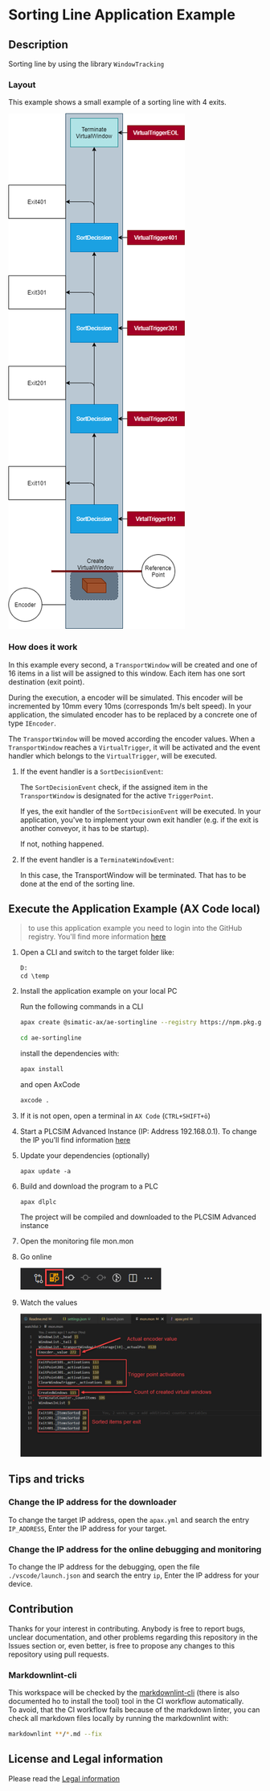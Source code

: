 # Sorting Line Application Example

## Description

Sorting line by using the library `WindowTracking`

### Layout

This example shows a small example of a sorting line with 4 exits.

![Schematic overview of the line setup](./doc/linelayout.png)

### How does it work

In this example every second, a `TransportWindow` will be created and one of 16 items in a list will be assigned to this window. Each item has one sort destination (exit point).

During the execution, a encoder will be simulated. This encoder will be incremented by 10mm every 10ms (corresponds 1m/s belt speed). In your application, the simulated encoder has to be replaced by a concrete one of type `IEncoder`.

The `TransportWindow` will be moved according the encoder values. When a `TransportWindow` reaches a `VirtualTrigger`, it will be activated and the event handler which belongs to the `VirtualTrigger`, will be executed.

1. If the event handler is a `SortDecisionEvent`:

    The `SortDecisionEvent` check, if the assigned item in the `TransportWindow` is designated for the active `TriggerPoint`.

    If yes, the exit handler of the `SortDecisionEvent` will be executed. In your application, you've to implement your own exit handler (e.g. if the exit is another conveyor, it has to be startup).

    If not, nothing happened.

1. If the event handler is a `TerminateWindowEvent`:

    In this case, the TransportWindow will be terminated. That has to be done at the end of the sorting line.

## Execute the Application Example (AX Code local)

> to use this application example you need to login into the GitHub registry. You'll find more information [here](https://github.com/simatic-ax/.github/blob/main/docs/personalaccesstoken.md)

1. Open a CLI and switch to the target folder like:

      ```cli
      D:
      cd \temp
      ```

1. Install the application example on your local PC

      Run the following commands in a CLI

      ```sh
      apax create @simatic-ax/ae-sortingline --registry https://npm.pkg.github.com ae-sortingline 
      ```

      ```sh
      cd ae-sortingline 
      ```

      install the dependencies with:

      ```sh
      apax install
      ```

      and open AxCode

      ```sh
      axcode . 
      ```

1. If it is not open, open a terminal in `AX Code` (`CTRL+SHIFT+ö`)

1. Start a PLCSIM Advanced Instance (IP: Address 192.168.0.1). To change the IP you'll find information [here](#tips-and-tricks)

1. Update your dependencies (optionally)

   ```cli
   apax update -a
   ```

1. Build and download the program to a PLC

   ```cli
   apax dlplc
   ```

   The project will be compiled and downloaded to the PLCSIM Advanced instance

1. Open the monitoring file mon.mon

1. Go online

    ![Icon for going online on the PLC](doc/goonline.png)

1. Watch the values

   ![Example for monitoring values online](doc/mon-file.png)

## Tips and tricks

### Change the IP address for the downloader

To change the target IP address, open the `apax.yml` and search the entry `IP_ADDRESS`, Enter the IP address for your target.

### Change the IP address for the online debugging and monitoring

To change the IP address for the debugging, open the file `./vscode/launch.json` and search the entry `ip`, Enter the IP address for your device.

## Contribution

Thanks for your interest in contributing. Anybody is free to report bugs, unclear documentation, and other problems regarding this repository in the Issues section or, even better, is free to propose any changes to this repository using pull requests.

### Markdownlint-cli

This workspace will be checked by the [markdownlint-cli](https://github.com/igorshubovych/markdownlint-cli) (there is also documented ho to install the tool) tool in the CI workflow automatically.  
To avoid, that the CI workflow fails because of the markdown linter, you can check all markdown files locally by running the markdownlint with:

```sh
markdownlint **/*.md --fix
```

## License and Legal information

Please read the [Legal information](LICENSE.md)
